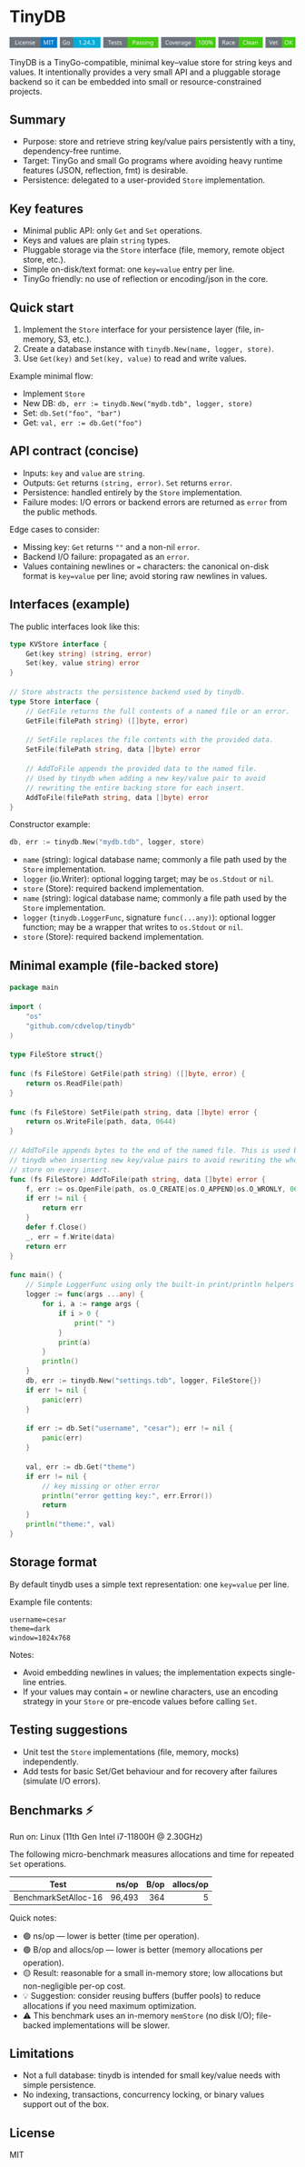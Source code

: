 # TinyDB
<!-- START_SECTION:BADGES_SECTION -->
<a href="docs/img/badges.svg"><img src="docs/img/badges.svg" alt="Project Badges" title="Generated by badges.sh from github.com/cdvelop/devscripts"></a>
<!-- END_SECTION:BADGES_SECTION -->

TinyDB is a TinyGo-compatible, minimal key–value store for string keys and values. It intentionally provides a very small API and a pluggable storage backend so it can be embedded into small or resource-constrained projects.

## Summary

- Purpose: store and retrieve string key/value pairs persistently with a tiny, dependency-free runtime.
- Target: TinyGo and small Go programs where avoiding heavy runtime features (JSON, reflection, fmt) is desirable.
- Persistence: delegated to a user-provided `Store` implementation.

## Key features

- Minimal public API: only `Get` and `Set` operations.
- Keys and values are plain `string` types.
- Pluggable storage via the `Store` interface (file, memory, remote object store, etc.).
- Simple on-disk/text format: one `key=value` entry per line.
- TinyGo friendly: no use of reflection or encoding/json in the core.

## Quick start

1. Implement the `Store` interface for your persistence layer (file, in-memory, S3, etc.).
2. Create a database instance with `tinydb.New(name, logger, store)`.
3. Use `Get(key)` and `Set(key, value)` to read and write values.

Example minimal flow:

- Implement `Store`
- New DB: `db, err := tinydb.New("mydb.tdb", logger, store)`
- Set: `db.Set("foo", "bar")`
- Get: `val, err := db.Get("foo")`

## API contract (concise)

- Inputs: `key` and `value` are `string`.
- Outputs: `Get` returns `(string, error)`. `Set` returns `error`.
- Persistence: handled entirely by the `Store` implementation.
- Failure modes: I/O errors or backend errors are returned as `error` from the public methods.

Edge cases to consider:

- Missing key: `Get` returns `""` and a non-nil `error`.
- Backend I/O failure: propagated as an `error`.
- Values containing newlines or `=` characters: the canonical on-disk format is `key=value` per line; avoid storing raw newlines in values.

## Interfaces (example)

The public interfaces look like this:

```go
type KVStore interface {
    Get(key string) (string, error)
    Set(key, value string) error
}

// Store abstracts the persistence backend used by tinydb.
type Store interface {
    // GetFile returns the full contents of a named file or an error.
    GetFile(filePath string) ([]byte, error)

    // SetFile replaces the file contents with the provided data.
    SetFile(filePath string, data []byte) error

    // AddToFile appends the provided data to the named file.
    // Used by tinydb when adding a new key/value pair to avoid
    // rewriting the entire backing store for each insert.
    AddToFile(filePath string, data []byte) error
}
```

Constructor example:

```go
db, err := tinydb.New("mydb.tdb", logger, store)
```

- `name` (string): logical database name; commonly a file path used by the `Store` implementation.
- `logger` (io.Writer): optional logging target; may be `os.Stdout` or `nil`.
- `store` (Store): required backend implementation.
 - `name` (string): logical database name; commonly a file path used by the `Store` implementation.
 - `logger` (`tinydb.LoggerFunc`, signature `func(...any)`): optional logger function; may be a wrapper that writes to `os.Stdout` or `nil`.
 - `store` (Store): required backend implementation.

## Minimal example (file-backed store)

```go
package main

import (
    "os"
    "github.com/cdvelop/tinydb"
)

type FileStore struct{}

func (fs FileStore) GetFile(path string) ([]byte, error) {
    return os.ReadFile(path)
}

func (fs FileStore) SetFile(path string, data []byte) error {
    return os.WriteFile(path, data, 0644)
}

// AddToFile appends bytes to the end of the named file. This is used by
// tinydb when inserting new key/value pairs to avoid rewriting the whole
// store on every insert.
func (fs FileStore) AddToFile(path string, data []byte) error {
    f, err := os.OpenFile(path, os.O_CREATE|os.O_APPEND|os.O_WRONLY, 0644)
    if err != nil {
        return err
    }
    defer f.Close()
    _, err = f.Write(data)
    return err
}

func main() {
    // Simple LoggerFunc using only the built-in print/println helpers
    logger := func(args ...any) {
        for i, a := range args {
            if i > 0 {
                print(" ")
            }
            print(a)
        }
        println()
    }
    db, err := tinydb.New("settings.tdb", logger, FileStore{})
    if err != nil {
        panic(err)
    }

    if err := db.Set("username", "cesar"); err != nil {
        panic(err)
    }

    val, err := db.Get("theme")
    if err != nil {
        // key missing or other error
        println("error getting key:", err.Error())
        return
    }
    println("theme:", val)
}
```

## Storage format

By default tinydb uses a simple text representation: one `key=value` per line.

Example file contents:

```
username=cesar
theme=dark
window=1024x768
```

Notes:

- Avoid embedding newlines in values; the implementation expects single-line entries.
- If your values may contain `=` or newline characters, use an encoding strategy in your `Store` or pre-encode values before calling `Set`.

## Testing suggestions

- Unit test the `Store` implementations (file, memory, mocks) independently.
- Add tests for basic Set/Get behaviour and for recovery after failures (simulate I/O errors).




## Benchmarks ⚡️

Run on: Linux (11th Gen Intel i7-11800H @ 2.30GHz)

The following micro-benchmark measures allocations and time for repeated `Set` operations.

| Test | ns/op | B/op | allocs/op |
|---|---:|---:|---:|
| BenchmarkSetAlloc-16 | 96,493 | 364 | 5 |

Quick notes:
- 🟢 ns/op — lower is better (time per operation).
- 🟢 B/op and allocs/op — lower is better (memory allocations per operation).
- 🟡 Result: reasonable for a small in-memory store; low allocations but non-negligible per-op cost.
- 💡 Suggestion: consider reusing buffers (buffer pools) to reduce allocations if you need maximum optimization.
- ⚠️ This benchmark uses an in-memory `memStore` (no disk I/O); file-backed implementations will be slower.


## Limitations

- Not a full database: tinydb is intended for small key/value needs with simple persistence.
- No indexing, transactions, concurrency locking, or binary values support out of the box.

## License

MIT
